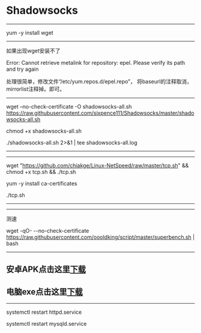 # Shadowsocks

-----------------------------------------

yum -y install wget


---------------------------------------------
如果出现wget安装不了

Error: Cannot retrieve metalink for repository: epel. Please verify its path and try again

处理很简单，修改文件“/etc/yum.repos.d/epel.repo”， 将baseurl的注释取消， mirrorlist注释掉。即可。

----------------------------------------------


wget –no-check-certificate -O shadowsocks-all.sh https://raw.githubusercontent.com/sixpence111/Shadowsocks/master/shadowsocks-all.sh

chmod +x shadowsocks-all.sh

./shadowsocks-all.sh 2>&1 | tee shadowsocks-all.log


-----------------------------------------


-----------------------------------------

wget "https://github.com/chiakge/Linux-NetSpeed/raw/master/tcp.sh" && chmod +x tcp.sh && ./tcp.sh

yum -y install ca-certificates


 ./tcp.sh
 
 -----------------------------------------
 
 
 ------------------------------------------
 
 测速
 
 wget -qO- --no-check-certificate https://raw.githubusercontent.com/oooldking/script/master/superbench.sh | bash
 
 
 ----------------------------------------
 
 ## 安卓APK点击这里<a href="https://github.com/sixpence111/Shadowsocks/raw/master/shadowsocks-nightly-4.1.8.apk">下载</a>
 
##  电脑exe点击这里<a href="https://github.com/sixpence111/Shadowsocks/raw/master/ShadowsocksR-4.7.0.rar">下载</a>




---------------------------------------------


systemctl restart httpd.service


systemctl restart mysqld.service
